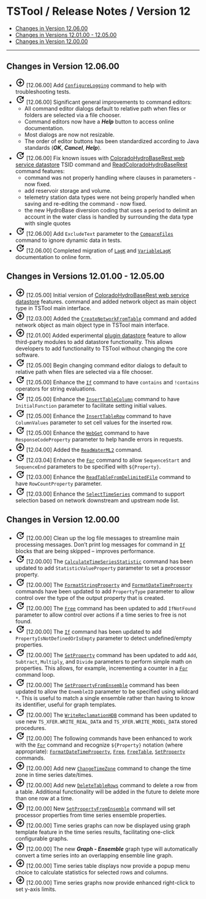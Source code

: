 # TSTool / Release Notes / Version 12 #

* [Changes in Version 12.06.00](#changes-in-version-120600)
* [Changes in Versions 12.01.00 - 12.05.00](#changes-in-versions-120100-120500)
* [Changes in Version 12.00.00](#changes-in-version-120000)

----------

## Changes in Version 12.06.00 ##

* ![new](new.png) [12.06.00] Add [`ConfigureLogging`](../command-ref/ConfigureLogging/ConfigureLogging) command
to help with troubleshooting tests.
* ![change](change.png) [12.06.00] Significant general improvements to command editors:
	+ All command editor dialogs default to relative path when files or folders are selected via a file chooser.
	+ Command editors now have a ***Help*** button to access online documentation.
	+ Most dialogs are now not resizable.
	+ The order of editor buttons has been standardized according to Java standards (***OK***, ***Cancel***, ***Help***).
* ![change](change.png) [12.06.00] Fix known issues with
[ColoradoHydroBaseRest web service datastore](../datastore-ref/ColoradoHydroBaseRest/ColoradoHydroBaseRest) TSID command
and [ReadColoradoHydroBaseRest](../command-ref/ReadColoradoHydroBaseRest/ReadColoradoHydroBaseRest) command features:
	+ command was not properly handling where clauses in parameters - now fixed.
	+ add reservoir storage and volume.
	+ telemetry station data types were not being properly handled when saving and re-editing the command - now fixed.
	+ the new HydroBase diversion coding that uses a period to delimit an account in the water class is handled by surrounding
	the data type with single quotes
* ![change](change.png) [12.06.00] Add `ExcludeText` parameter to the
[`CompareFiles`](../command-ref/CreateNetworkFromTable/CreateNetworkFromTable) command to ignore dynamic data in tests.
* ![change](change.png) [12.06.00] Completed migration of [`LagK`](../command-ref/LagK/LagK) and
[`VariableLagK`](../command-ref/VariableLagK/VariableLagK) documentation to online form.

## Changes in Versions 12.01.00 - 12.05.00 ##

* ![new](new.png) [12.05.00] Initial version of [ColoradoHydroBaseRest web service datastore](../datastore-ref/ColoradoHydroBaseRest/ColoradoHydroBaseRest) features.
command and added network object as main object type in TSTool main interface.
* ![new](new.png) [12.03.00] Added the [`CreateNetworkFromTable`](../command-ref/CreateNetworkFromTable/CreateNetworkFromTable)
command and added network object as main object type in TSTool main interface.
* ![new](new.png) [12.01.00] Added experimental [plugin datastore](../datastore-ref/Plugin/Plugin)
feature to allow third-party modules to add datastore functionality.
This allows developers to add functionality to TSTool without changing the core software.
* ![change](change.png) [12.05.00] Begin changing command editor dialogs to default to relative path when files are selected via a file chooser.
* ![change](change.png) [12.05.00] Enhance the [`If`](../command-ref/If/If) command to have `contains` and
`!contains` operators for string evaluations.
* ![change](change.png) [12.05.00] Enhance the [`InsertTableColumn`](../command-ref/InsertTableColumn/InsertTableColumn) command to have
`InitialFunction` parameter to facilitate setting initial values.
* ![change](change.png) [12.05.00] Enhance the [`InsertTableRow`](../command-ref/InsertTableRow/InsertTableRow) command to have
`ColumnValues` parameter to set cell values for the inserted row.
* ![change](change.png) [12.05.00] Enhance the [`WebGet`](../command-ref/WebGet/WebGet) command to have
`ResponseCodeProperty` parameter to help handle errors in requests.
* ![new](new.png) [12.04.00] Added the [`ReadWaterML2`](../command-ref/ReadWaterML2/ReadWaterML2) command.
* ![change](change.png) [12.03.04] Enhance the [`For`](../command-ref/For/For) command to allow
`SequenceStart` and `SequenceEnd` parameters to be specified with `${Property}`.
* ![change](change.png) [12.03.00] Enhance the [`ReadTableFromDelimitedFile`](../command-ref/ReadTableFromDelimitedFile/ReadTableFromDelimitedFile) command to have
`RowCountProperty` parameter.
* ![change](change.png) [12.03.00] Enhance the [`SelectTimeSeries`](../command-ref/SelectTimeSeries/SelectTimeSeries) command to
support selection based on network downstream and upstream node list.

## Changes in Version 12.00.00 ##

* ![change](change.png) [12.00.00] Clean up the log file messages to streamline main processing messages.
Don’t print log messages for command in [`If`](../command-ref/If/If) blocks that are being skipped – improves performance.
* ![change](change.png) [12.00.00] The [`CalculateTimeSeriesStatistic`](../command-ref/CalculateTimeSeriesStatistic/CalculateTimeSeriesStatistic)
command has been updated to add `StatisticValueProperty` parameter to set a processor property.
* ![change](change.png) [12.00.00] The [`FormatStringProperty`](../command-ref/FormatStringProperty/FormatStringProperty) and
[`FormatDateTimeProperty`](../command-ref/FormatDateTimeProperty/FormatDateTimeProperty)
commands have been updated to add `PropertyType` parameter to allow control over the type of the output property that is created.
* ![change](change.png) [12.00.00] The [`Free`](../command-ref/Free/Free) command has been updated to add
`IfNotFound` parameter to allow control over actions if a time series to free is not found.
* ![change](change.png) [12.00.00] The [`If`](../command-ref/If/If) command has been updated to add
`PropertyIsNotDefinedOrIsEmpty` parameter to detect undefined/empty properties.
* ![change](change.png) [12.00.00] The [`SetProperty`](../command-ref/SetProperty/SetProperty) command has been updated to add
`Add`, `Subtract`, `Multiply`, and `Divide` parameters to perform simple math on properties.
 This allows, for example, incrementing a counter in a [`For`](../command-ref/For/For) command loop.
* ![change](change.png) [12.00.00] The [`SetPropertyFromEnsemble`](../command-ref/SetPropertyFromEnsemble/SetPropertyFromEnsemble) command has been updated to allow the
`EnembleID` parameter to be specified using wildcard `*`.
This is useful to match a single ensemble rather than having to know its identifier,
useful for graph templates.
* ![change](change.png) [12.00.00] The [`WriteReclamationHDB`](../command-ref/WriteReclamationHDB/WriteReclamationHDB) command has been updated to use
new `TS_XFER.WRITE_REAL_DATA` and `TS_XFER.WRITE_MODEL_DATA` stored procedures.
* ![change](change.png) [12.00.00] The following commands have been enhanced to work with the [`For`](../command-ref/For/For)
command and recognize `${Property}` notation (where appropriate):
[`FormatDateTimeProperty`](../command-ref/FormatDateTimeProperty/FormatDateTimeProperty),
[`Free`](../command-ref/Free/Free), [`FreeTable`](../command-ref/FreeTable/FreeTable),
[`SetProperty`](../command-ref/SetProperty/SetProperty) commands.
* ![new](new.png) [12.00.00] Add new [`ChangeTimeZone`](../command-ref/ChangeTimeZone/ChangeTimeZone) command to change the time zone in time series date/times.
* ![new](new.png) [12.00.00] Add new [`DeleteTableRows`](../command-ref/DeleteTableRows/DeleteTableRows) command to delete a row from a table.
Additional functionality will be added in the future to delete more than one row at a time.
* ![new](new.png) [12.00.00] New [`SetPropertyFromEnsemble`](../command-ref/SetPropertyFromEnsemble/SetPropertyFromEnsemble) command will
set processor properties from time series ensemble properties.
* ![new](new.png) [12.00.00] Time series graphs can now be displayed
using graph template feature in the time series results, facilitating one-click configurable graphs.
* ![new](new.png) [12.00.00] The new ***Graph - Ensemble*** graph type will automatically
convert a time series into an overlapping ensemble line graph.
* ![new](new.png) [12.00.00] Time series table displays now provide a popup menu
choice to calculate statistics for selected rows and columns.
* ![new](new.png) [12.00.00] Time series graphs now provide enhanced right-click to set y-axis limits.
